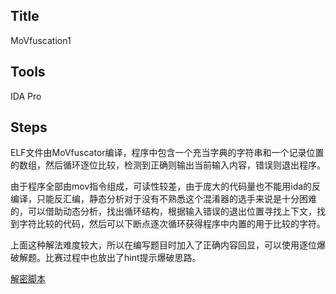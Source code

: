 ##  Title
MoVfuscation1

##  Tools
IDA Pro

##  Steps

ELF文件由MoVfuscator编译，程序中包含一个充当字典的字符串和一个记录位置的数组，然后循环逐位比较，检测到正确则输出当前输入内容，错误则退出程序。

由于程序全部由mov指令组成，可读性较差，由于庞大的代码量也不能用ida的反编译，只能反汇编，静态分析对于没有不熟悉这个混淆器的选手来说是十分困难的，可以借助动态分析，找出循环结构，根据输入错误的退出位置寻找上下文，找到字符比较的代码，然后可以下断点逐次循环获得程序中内置的用于比较的字符。

上面这种解法难度较大，所以在编写题目时加入了正确内容回显，可以使用逐位爆破解题。比赛过程中也放出了hint提示爆破思路。

[解密脚本](/2018/SUSCTF/Reverse/MoVfuscation1/files_for_writeups/Crack.py)